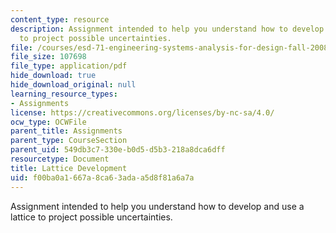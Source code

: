 ```yaml
---
content_type: resource
description: Assignment intended to help you understand how to develop and use a lattice
  to project possible uncertainties.
file: /courses/esd-71-engineering-systems-analysis-for-design-fall-2008/f00ba0a1667a8ca63adaa5d8f81a6a7a_lattice_develop.pdf
file_size: 107698
file_type: application/pdf
hide_download: true
hide_download_original: null
learning_resource_types:
- Assignments
license: https://creativecommons.org/licenses/by-nc-sa/4.0/
ocw_type: OCWFile
parent_title: Assignments
parent_type: CourseSection
parent_uid: 549db3c7-330e-b0d5-d5b3-218a8dca6dff
resourcetype: Document
title: Lattice Development
uid: f00ba0a1-667a-8ca6-3ada-a5d8f81a6a7a
---
```

Assignment intended to help you understand how to develop and use a lattice to project possible uncertainties.